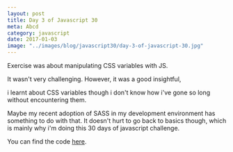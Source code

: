 ```yaml
--- 
layout: post
title: Day 3 of Javascript 30
meta: Abcd
category: javascript
date: 2017-01-03
image: "../images/blog/javascript30/day-3-of-javascript-30.jpg"
---
```


Exercise was about manipulating CSS variables with JS. 

It wasn't very challenging. However, it was a good insightful,
<!--more-->
i learnt about CSS variables though i don't know how i've gone so long without encountering them.

Maybe my recent adoption of SASS in my development environment has something to do with that. 
It doesn't hurt to go back to basics though, which is mainly why i'm doing this 30 days of javascript challenge.

You can find the code <a href="https://github.com/Rayhatron/Exploring-Javascript/tree/master/03%20-%20Update%20CSS%20variables%20with%20JS" target="_blank" title="Github repo">here</a>.
